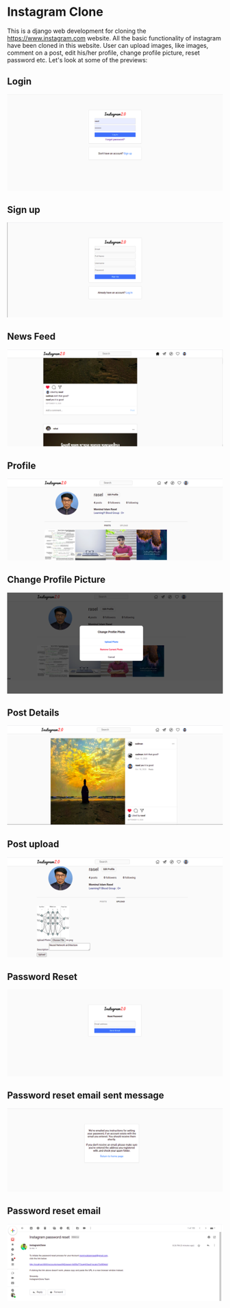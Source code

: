 # Instagram Clone
This is a django web development for cloning the https://www.instagram.com website. All the basic functionality of instagram have been cloned in this website. User can upload images, like images, comment on a post, edit his/her profile, change profile picture, reset password etc.
Let's look at some of the previews:

## Login
![GitHub Logo](/Images/login.png)

## Sign up
![GitHub Logo](/Images/signup.png)

## News Feed
![GitHub Logo](/Images/feed.png)

## Profile
![GitHub Logo](/Images/profile.png)

## Change Profile Picture
![GitHub Logo](/Images/changeprofilepicture.png)

## Post Details
![GitHub Logo](/Images/postdetails.png)

## Post upload
![GitHub Logo](/Images/uploadnewpost.png)

## Password Reset
![GitHub Logo](/Images/resetpassword.png)

## Password reset email sent message
![GitHub Logo](/Images/emailsent.png)

## Password reset email
![GitHub Logo](/Images/resetpasswordemail.png)
